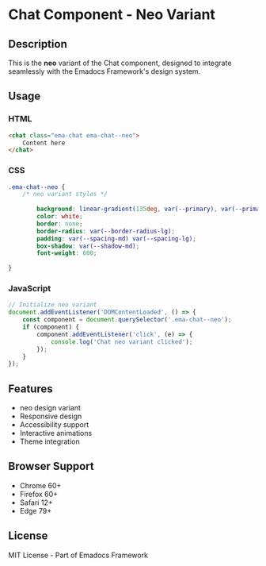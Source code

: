 # Chat Component - Neo Variant

## Description
This is the **neo** variant of the Chat component, designed to integrate seamlessly with the Emadocs Framework's design system.

## Usage

### HTML
```html
<chat class="ema-chat ema-chat--neo">
    Content here
</chat>
```

### CSS
```css
.ema-chat--neo {
    /* neo variant styles */
    
        background: linear-gradient(135deg, var(--primary), var(--primary-dark));
        color: white;
        border: none;
        border-radius: var(--border-radius-lg);
        padding: var(--spacing-md) var(--spacing-lg);
        box-shadow: var(--shadow-md);
        font-weight: 600;
    
}
```

### JavaScript
```javascript
// Initialize neo variant
document.addEventListener('DOMContentLoaded', () => {
    const component = document.querySelector('.ema-chat--neo');
    if (component) {
        component.addEventListener('click', (e) => {
            console.log('Chat neo variant clicked');
        });
    }
});
```

## Features
- neo design variant
- Responsive design
- Accessibility support
- Interactive animations
- Theme integration

## Browser Support
- Chrome 60+
- Firefox 60+
- Safari 12+
- Edge 79+

## License
MIT License - Part of Emadocs Framework
